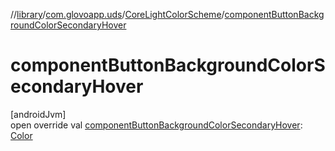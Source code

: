 //[library](../../../index.md)/[com.glovoapp.uds](../index.md)/[CoreLightColorScheme](index.md)/[componentButtonBackgroundColorSecondaryHover](component-button-background-color-secondary-hover.md)

# componentButtonBackgroundColorSecondaryHover

[androidJvm]\
open override val [componentButtonBackgroundColorSecondaryHover](component-button-background-color-secondary-hover.md): [Color](https://developer.android.com/reference/kotlin/androidx/compose/ui/graphics/Color.html)

